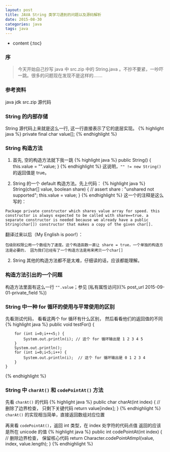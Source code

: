 ```yaml
---
layout: post
title: JAVA String 类学习遇到的问题以及源码解析
date: 2015-08-30 
categories: java
tags: java
---
```


* content
{:toc}

### 序
> 今天开始自己抄写 java 中 src.zip 中的 String.java 。不抄不要紧，一吵吓一跳。很多的问题现在发现不是这样的.......

### 参考资料
java jdk src.zip 源代码

### String 的内部存储
String 源代码上来就是这么一行, 这一行直接表示了它的底层实现。
{% highlight java %}
    private final char value[];
{% endhighlight %}

### String 构造方法
1. 首先, 空的构造方法就下我一跳
{% highlight java %}
   public String() {
        this.value = "".value;
    }
{% endhighlight %}
这说明，`"" != new String()` 的返回值是 true。

2. String 的一个 default 构造方法。先上代码：
{% highlight java %} 
    String(char[] value, boolean share) {
        // assert share : "unshared not supported";
        this.value = value;
    }
{% endhighlight %}
这一个的注释是这么写的：

` Package private constructor which shares value array for speed.
 this constructor is always expected to be called with share==true.
 a separate constructor is needed because we already have a public
 String(char[]) constructor that makes a copy of the given char[]. `
 
翻译过来以后（My English is poor!）： 

`包级别权限公用一个数组为了速度。这个构造函数一直让 share = true，一个单独的构造方法是必要的，
因为我们已经有了一个构造方法是用来拷贝一个char[]`

2. String 其他的构造方法都不是太难，仔细读的话，应该都能理解。

### 构造方法引出的一个问题
构造方法里面有这么一行 `"".value`；参见 [私有属性访问]({% post_url 2015-09-01-private_field %})

### String 中一种 for 循环的使用与平常使用的区别
先看测试代码， 看看这两个 for 循环有什么区别， 然后看看他们的返回值的不同
{% highlight java %} 
    public void testFor() {

        for (int i=0;i++<5;) {
            System.out.println(i); // 这个 for 循环输出是 1 2 3 4 5
        }
        System.out.println();
        for (int i=0;i<5;i++) {
            System.out.println(i);  // 这个 for 循环输出是 0 1 2 3 4
        }
    }
{% endhighlight %}
 
### String 中 `charAt()` 和 `codePointAt()` 方法
先看 `charAt()` 的代码
{% highlight java %} 
    public char charAt(int index) {
        // 删除了边界检查， 只剩下关键代码
        return value[index];
    }
{% endhighlight %}
`charAt()` 的实现相当简单，直接返回数组对应位置

再来看 `codePointAt()`，返回 int 类型，在 index 处字符的代码点值 返回的应该是所在 unicode 的值
{% highlight java %}
    public int codePointAt(int index) {
        // 删除边界检查， 保留核心代码
        return Character.codePointAtImpl(value, index, value.length);
    }
{% endhighlight %}
